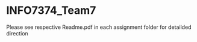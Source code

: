 # INFO7374_Team7
Please see respective Readme.pdf in each assignment folder for detailded direction
